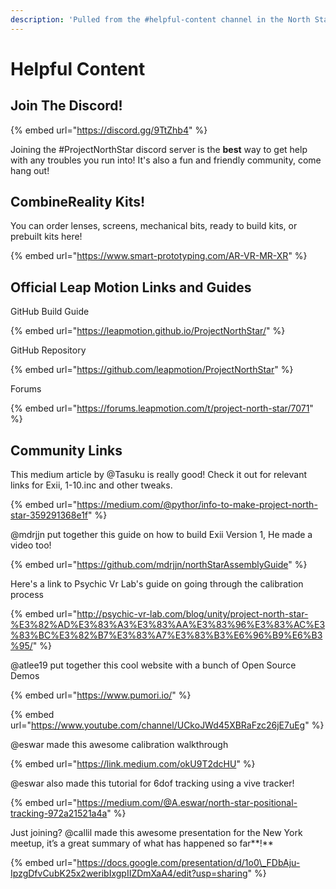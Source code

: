 ```yaml
---
description: 'Pulled from the #helpful-content channel in the North Star Discord'
---
```


# Helpful Content

## Join The Discord!

{% embed url="https://discord.gg/9TtZhb4" %}

Joining the \#ProjectNorthStar discord server is the **best** way to get help with any troubles you run into! It's also a fun and friendly community, come hang out!

## **CombineReality Kits!**

You can order lenses, screens, mechanical bits, ready to build kits, or prebuilt kits here!

{% embed url="https://www.smart-prototyping.com/AR-VR-MR-XR" %}

## **Official Leap Motion Links and Guides**

GitHub Build Guide

{% embed url="https://leapmotion.github.io/ProjectNorthStar/" %}

GitHub Repository

{% embed url="https://github.com/leapmotion/ProjectNorthStar" %}

Forums

{% embed url="https://forums.leapmotion.com/t/project-north-star/7071" %}

## **Community Links**

This medium article by @Tasuku is really good! Check it out for relevant links for Exii, 1-10.inc and other tweaks. 

{% embed url="https://medium.com/@pythor/info-to-make-project-north-star-359291368e1f" %}

@mdrjjn put together this guide on how to build Exii Version 1, He made a video too! 

{% embed url="https://github.com/mdrjjn/northStarAssemblyGuide" %}

Here's a link to Psychic Vr Lab's guide on going through the calibration process

{% embed url="http://psychic-vr-lab.com/blog/unity/project-north-star-%E3%82%AD%E3%83%A3%E3%83%AA%E3%83%96%E3%83%AC%E3%83%BC%E3%82%B7%E3%83%A7%E3%83%B3%E6%96%B9%E6%B3%95/" %}

@atlee19 put together this cool website with a bunch of Open Source Demos

{% embed url="https://www.pumori.io/" %}

{% embed url="https://www.youtube.com/channel/UCkoJWd45XBRaFzc26jE7uEg" %}

@eswar made this awesome calibration walkthrough 

{% embed url="https://link.medium.com/okU9T2dcHU" %}

@eswar also made this tutorial for 6dof tracking using a vive tracker!

{% embed url="https://medium.com/@A.eswar/north-star-positional-tracking-972a21521a4a" %}

Just joining? @callil made this awesome presentation for the New York meetup, it’s a great summary of what has happened so far**!**

{% embed url="https://docs.google.com/presentation/d/1o0\_FDbAju-IpzgDfvCubK25x2weribIxgpIIZDmXaA4/edit?usp=sharing" %}

